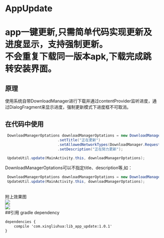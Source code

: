 # AppUpdate
app一键更新,只需简单代码实现更新及进度显示，支持强制更新。<br>不会重复下载同一版本apk,下载完成跳转安装界面。
====
 ## 原理
  使用系统自带DownloadManager进行下载并通过contentProvider监听进度，通过DialogFragment来显示进度，强制更新模式下进度框不可取消。
 ## 在代码中使用
```java
 DownloadManagerOptations downloadManagerOptations = new DownloadManagerOptations("1", false, apkUrl)
                        .setTitle("正在更新")
                        .setAllowedNetworkTypes(DownloadManager.Request.NETWORK_WIFI)
                        .setDescription("正在努力更新");

 UpdateUtil.update(MainActivity.this, downloadManagerOptations);
```
DownloadManagerOptations可以不指定title、description等,如：
```java
 DownloadManagerOptations downloadManagerOptations = new DownloadManagerOptations("1", true, apkUrl);
 UpdateUtil.update(MainActivity.this, downloadManagerOptations);
```
 <br>附上效果图<br>
 ![](https://github.com/xingliuhua/AppUpdate/blob/master/Screenshot_2016-07-01-14-07-01_com.xingliuhua.app.png)<br>
 ![](https://github.com/xingliuhua/AppUpdate/blob/master/Screenshot_2016-07-01-14-08-31_com.xingliuhua.app.png)<br>
 ##引用
 gradle dependency<br>
 ```xml
 dependencies {
     compile 'com.xingliuhua:lib_app_update:1.0.1'
 }
  ```

